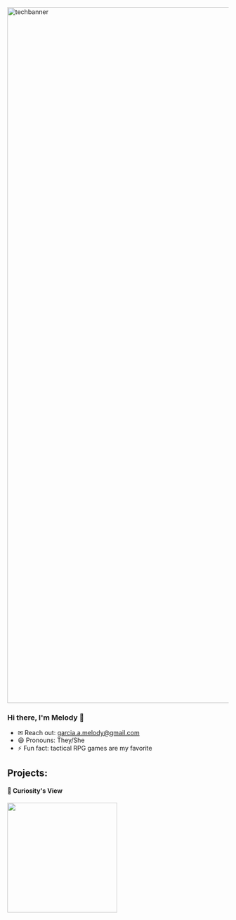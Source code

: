 <img width="1584" alt="techbanner" src="https://user-images.githubusercontent.com/102616304/167268913-1b1db13b-0059-49e9-bcdc-72c06752739a.png">

### Hi there, I'm Melody 👋

- ✉ Reach out: garcia.a.melody@gmail.com
- 😄 Pronouns: They/She
- ⚡ Fun fact: tactical RPG games are my favorite


## Projects:

#### 🔭 Curiosity's View
<a href ="https://curiosityview.netlify.app/" target="_blank"><img src= "https://user-images.githubusercontent.com/102616304/167310518-3b19187c-328b-4adf-914f-344a77942c5f.gif" width="250px"></a>
